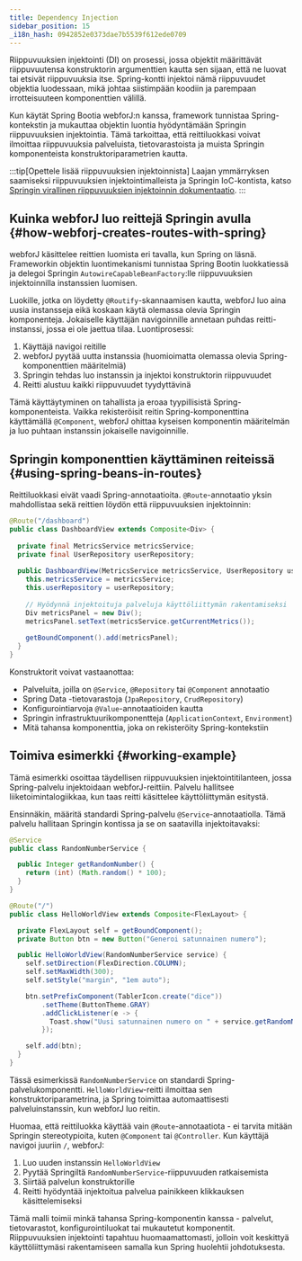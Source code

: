 ```yaml
---
title: Dependency Injection
sidebar_position: 15
_i18n_hash: 0942852e0373dae7b5539f612ede0709
---
```

Riippuvuuksien injektointi (DI) on prosessi, jossa objektit määrittävät riippuvuutensa konstruktorin argumenttien kautta sen sijaan, että ne luovat tai etsivät riippuvuuksia itse. Spring-kontti injektoi nämä riippuvuudet objektia luodessaan, mikä johtaa siistimpään koodiin ja parempaan irrotteisuuteen komponenttien välillä.

Kun käytät Spring Bootia webforJ:n kanssa, framework tunnistaa Spring-kontekstin ja mukauttaa objektin luontia hyödyntämään Springin riippuvuuksien injektointia. Tämä tarkoittaa, että reittiluokkasi voivat ilmoittaa riippuvuuksia palveluista, tietovarastoista ja muista Springin komponenteista konstruktoriparametrien kautta.

:::tip[Opettele lisää riippuvuuksien injektoinnista]
Laajan ymmärryksen saamiseksi riippuvuuksien injektointimalleista ja Springin IoC-kontista, katso [Springin virallinen riippuvuuksien injektoinnin dokumentaatio](https://docs.spring.io/spring-framework/reference/core/beans/dependencies/factory-collaborators.html).
:::

## Kuinka webforJ luo reittejä Springin avulla {#how-webforj-creates-routes-with-spring}

webforJ käsittelee reittien luomista eri tavalla, kun Spring on läsnä. Frameworkin objektin luontimekanismi tunnistaa Spring Bootin luokkatiessä ja delegoi Springin `AutowireCapableBeanFactory`:lle riippuvuuksien injektoinnilla instanssien luomisen.

Luokille, jotka on löydetty `@Routify`-skannaamisen kautta, webforJ luo aina uusia instansseja eikä koskaan käytä olemassa olevia Springin komponenteja. Jokaiselle käyttäjän navigoinnille annetaan puhdas reitti-instanssi, jossa ei ole jaettua tilaa. Luontiprosessi:

1. Käyttäjä navigoi reitille
2. webforJ pyytää uutta instanssia (huomioimatta olemassa olevia Spring-komponenttien määritelmiä)
3. Springin tehdas luo instanssin ja injektoi konstruktorin riippuvuudet
4. Reitti alustuu kaikki riippuvuudet tyydyttävinä

Tämä käyttäytyminen on tahallista ja eroaa tyypillisistä Spring-komponenteista. Vaikka rekisteröisit reitin Spring-komponenttina käyttämällä `@Component`, webforJ ohittaa kyseisen komponentin määritelmän ja luo puhtaan instanssin jokaiselle navigoinnille.

## Springin komponenttien käyttäminen reiteissä {#using-spring-beans-in-routes}

Reittiluokkasi eivät vaadi Spring-annotaatioita. `@Route`-annotaatio yksin mahdollistaa sekä reittien löydön että riippuvuuksien injektoinnin:

```java
@Route("/dashboard")
public class DashboardView extends Composite<Div> {
  
  private final MetricsService metricsService;
  private final UserRepository userRepository;
  
  public DashboardView(MetricsService metricsService, UserRepository userRepository) {
    this.metricsService = metricsService;
    this.userRepository = userRepository;
    
    // Hyödynnä injektoituja palveluja käyttöliittymän rakentamiseksi
    Div metricsPanel = new Div();
    metricsPanel.setText(metricsService.getCurrentMetrics());
    
    getBoundComponent().add(metricsPanel);
  }
}
```

Konstruktorit voivat vastaanottaa:
- Palveluita, joilla on `@Service`, `@Repository` tai `@Component` annotaatio
- Spring Data -tietovarastoja (`JpaRepository`, `CrudRepository`)
- Konfigurointiarvoja `@Value`-annotaatioiden kautta
- Springin infrastruktuurikomponentteja (`ApplicationContext`, `Environment`)
- Mitä tahansa komponenttia, joka on rekisteröity Spring-kontekstiin

## Toimiva esimerkki {#working-example}

Tämä esimerkki osoittaa täydellisen riippuvuuksien injektointitilanteen, jossa Spring-palvelu injektoidaan webforJ-reittiin. Palvelu hallitsee liiketoimintalogiikkaa, kun taas reitti käsittelee käyttöliittymän esitystä.

Ensinnäkin, määritä standardi Spring-palvelu `@Service`-annotaatiolla. Tämä palvelu hallitaan Springin kontissa ja se on saatavilla injektoitavaksi:

```java title="RandomNumberService.java"
@Service
public class RandomNumberService {

  public Integer getRandomNumber() {
    return (int) (Math.random() * 100);
  }
}
```

```java title="HelloWorldView.java"
@Route("/")
public class HelloWorldView extends Composite<FlexLayout> {

  private FlexLayout self = getBoundComponent();
  private Button btn = new Button("Generoi satunnainen numero");

  public HelloWorldView(RandomNumberService service) {
    self.setDirection(FlexDirection.COLUMN);
    self.setMaxWidth(300);
    self.setStyle("margin", "1em auto");

    btn.setPrefixComponent(TablerIcon.create("dice"))
        .setTheme(ButtonTheme.GRAY)
        .addClickListener(e -> {
          Toast.show("Uusi satunnainen numero on " + service.getRandomNumber(), Theme.SUCCESS);
        });

    self.add(btn);
  }
}
```

Tässä esimerkissä `RandomNumberService` on standardi Spring-palvelukomponentti. `HelloWorldView`-reitti ilmoittaa sen konstruktoriparametrina, ja Spring toimittaa automaattisesti palveluinstanssin, kun webforJ luo reitin.

Huomaa, että reittiluokka käyttää vain `@Route`-annotaatiota - ei tarvita mitään Springin stereotypioita, kuten `@Component` tai `@Controller`. Kun käyttäjä navigoi juuriin `/`, webforJ:

1. Luo uuden instanssin `HelloWorldView`
2. Pyytää Springiltä `RandomNumberService`-riippuvuuden ratkaisemista
3. Siirtää palvelun konstruktorille
4. Reitti hyödyntää injektoitua palvelua painikkeen klikkauksen käsittelemiseksi

Tämä malli toimii minkä tahansa Spring-komponentin kanssa - palvelut, tietovarastot, konfigurointiluokat tai mukautetut komponentit. Riippuvuuksien injektointi tapahtuu huomaamattomasti, jolloin voit keskittyä käyttöliittymäsi rakentamiseen samalla kun Spring huolehtii johdotuksesta.
